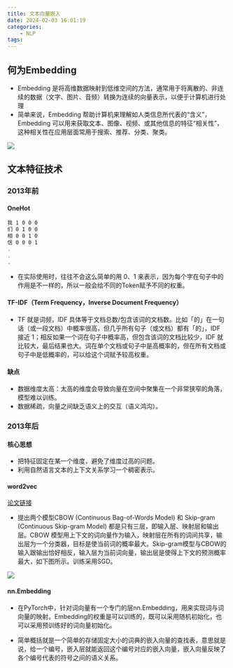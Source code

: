 ```yaml
---
title: 文本向量嵌入
date: 2024-02-03 16:01:19
categories:
    - NLP
tags:
---
```


## 何为Embedding

- Embedding 是将高维数据映射到低维空间的方法，通常用于将离散的、非连续的数据（文字、图片、音频）转换为连续的向量表示，以便于计算机进行处理
- 简单来说，Embedding 帮助计算机来理解如人类信息所代表的“含义”，Embedding 可以用来获取文本、图像、视频、或其他信息的特征“相关性”，这种相关性在应用层面常用于搜索、推荐、分类、聚类。

![](/img/note/202402041352.png)

## 文本特征技术

### 2013年前

#### OneHot

``` bash
我 1 0 0 0
们 0 1 0 0
相 0 0 1 0
信 0 0 0 1
.
.
.
```

- 在实际使用时，往往不会这么简单的用 0、1 来表示，因为每个字在句子中的作用是不一样的，所以一般会给不同的Token赋予不同的权重。

#### TF-IDF（Term Frequency，Inverse Document Frequency）

- TF 就是词频，IDF 具体等于文档总数/包含该词的文档数。比如「的」在一句话（或一段文档）中概率很高，但几乎所有句子（或文档）都有「的」，IDF 接近 1；相反如果一个词在句子中概率高，但包含该词的文档比较少，IDF 就比较大，最后结果也大。词在单个文档或句子中是高概率的，但在所有文档或句子中是低概率的，可以给这个词赋予较高权重。

#### 缺点

- 数据维度太高：太高的维度会导致向量在空间中聚集在一个非常狭窄的角落，模型难以训练。
- 数据稀疏，向量之间缺乏语义上的交互（语义鸿沟）。


### 2013年后

#### 核心思想

- 把特征固定在某一个维度，避免了维度过高的问题。
- 利用自然语言文本的上下文关系学习一个稠密表示。

#### word2vec

[论文链接](https://arxiv.org/pdf/1301.3781.pdf)

- 提出两个模型CBOW (Continuous Bag-of-Words Model) 和 Skip-gram (Continuous Skip-gram Model) 都是只有三层，即输入层、映射层和输出层。CBOW 模型用上下文的词向量作为输入，映射层在所有的词间共享，输出层为一个分类器，目标是使当前词的概率最大。Skip-gram模型与CBOW的输入跟输出恰好相反，输入层为当前词向量，输出层是使得上下文的预测概率最大，如下图所示。训练采用SGD。

![](/img/note/202402041122.png)


#### nn.Embedding

- 在PyTorch中，针对词向量有一个专门的层nn.Embedding，用来实现词与词向量的映射。Embedding的权重是可以训练的，既可以采用随机初始化，也可以采用预训练好的词向量初始化。

- 简单概括就是一个简单的存储固定大小的词典的嵌入向量的查找表，意思就是说，给一个编号，嵌入层就能返回这个编号对应的嵌入向量，嵌入向量反映了各个编号代表的符号之间的语义关系。






